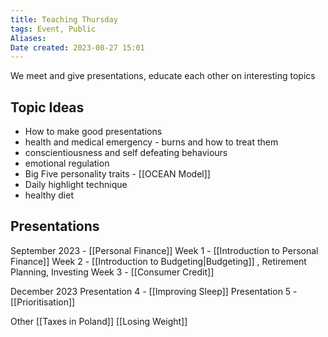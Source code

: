 ```yaml
---
title: Teaching Thursday
tags: Event, Public
Aliases:
Date created: 2023-08-27 15:01
---
```


We meet and give presentations, educate each other on interesting topics

## Topic Ideas
- How to make good presentations 
- health and medical emergency - burns and how to treat them
- conscientiousness and self defeating behaviours
- emotional regulation
- Big Five personality traits - [[OCEAN Model]]
- Daily highlight technique
- healthy diet
## Presentations

September 2023 - [[Personal Finance]] 
	Week 1 - [[Introduction to Personal Finance]] 
	Week 2 - [[Introduction to Budgeting|Budgeting]] , Retirement Planning, Investing
	Week 3 - [[Consumer Credit]]

December 2023
	Presentation 4 - [[Improving Sleep]]
	Presentation 5 - [[Prioritisation]]

Other 
	[[Taxes in Poland]]
	[[Losing Weight]]